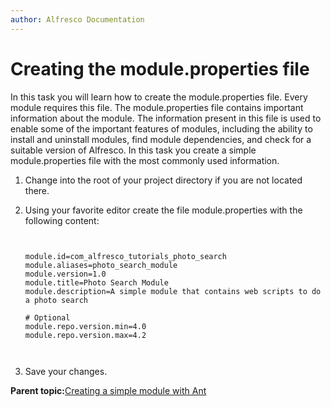 ```yaml
---
author: Alfresco Documentation
---
```


# Creating the module.properties file

In this task you will learn how to create the module.properties file. Every module requires this file. The module.properties file contains important information about the module. The information present in this file is used to enable some of the important features of modules, including the ability to install and uninstall modules, find module dependencies, and check for a suitable version of Alfresco. In this task you create a simple module.properties file with the most commonly used information.

1.  Change into the root of your project directory if you are not located there.

2.  Using your favorite editor create the file module.properties with the following content:

    ```
    
                            
    ﻿module.id=com_alfresco_tutorials_photo_search
    module.aliases=photo_search_module
    module.version=1.0
    module.title=Photo Search Module
    module.description=A simple module that contains web scripts to do a photo search
    
    # Optional
    module.repo.version.min=4.0
    module.repo.version.max=4.2
                            
                        
    ```

3.  Save your changes.


**Parent topic:**[Creating a simple module with Ant](../tasks/dev-extensions-tutorials-simple-module.md)

